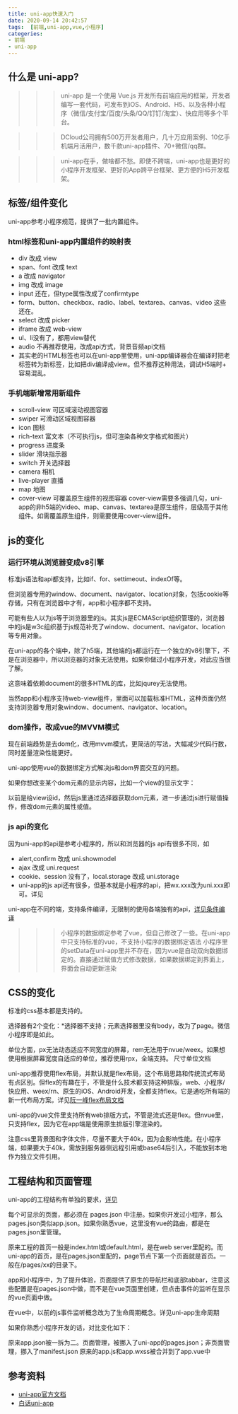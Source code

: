 ```yaml
---
title: uni-app快速入门
date: 2020-09-14 20:42:57
tags:  [前端,uni-app,vue,小程序]
categeries: 
- 前端
- uni-app
---
```


## 什么是 uni-app?
>>>uni-app 是一个使用 Vue.js 开发所有前端应用的框架，开发者编写一套代码，可发布到iOS、Android、H5、以及各种小程序（微信/支付宝/百度/头条/QQ/钉钉/淘宝）、快应用等多个平台。

>>>DCloud公司拥有500万开发者用户，几十万应用案例、10亿手机端月活用户，数千款uni-app插件、70+微信/qq群。

>>>uni-app在手，做啥都不愁。即使不跨端，uni-app也是更好的小程序开发框架、更好的App跨平台框架、更方便的H5开发框架。


## 标签/组件变化
uni-app参考小程序规范，提供了一批内置组件。

### html标签和uni-app内置组件的映射表
+ div 改成 view
+ span、font 改成 text
+ a 改成 navigator
+ img 改成 image
+ input 还在，但type属性改成了confirmtype
+ form、button、checkbox、radio、label、textarea、canvas、video 这些还在。
+ select 改成 picker
+ iframe 改成 web-view
+ ul、li没有了，都用view替代
+ audio 不再推荐使用，改成api方式，背景音频api文档
+ 其实老的HTML标签也可以在uni-app里使用，uni-app编译器会在编译时把老标签转为新标签，比如把div编译成view。但不推荐这种用法，调试H5端时+ 容易混乱。

### 手机端新增常用新组件
+ scroll-view 可区域滚动视图容器
+ swiper 可滑动区域视图容器
+ icon 图标
+ rich-text 富文本（不可执行js，但可渲染各种文字格式和图片）
+ progress 进度条
+ slider 滑块指示器
+ switch 开关选择器
+ camera 相机
+ live-player 直播
+ map 地图
+ cover-view 可覆盖原生组件的视图容器 cover-view需要多强调几句，uni-app的非h5端的video、map、canvas、textarea是原生组件，层级高于其他组件。如需覆盖原生组件，则需要使用cover-view组件。

## js的变化
### 运行环境从浏览器变成v8引擎

标准js语法和api都支持，比如if、for、settimeout、indexOf等。

但浏览器专用的window、document、navigator、location对象，包括cookie等存储，只有在浏览器中才有，app和小程序都不支持。

可能有些人以为js等于浏览器里的js。其实js是ECMAScript组织管理的，浏览器中的js是w3c组织基于js规范补充了window、document、navigator、location等专用对象。

在uni-app的各个端中，除了h5端，其他端的js都运行在一个独立的v8引擎下，不是在浏览器中，所以浏览器的对象无法使用。如果你做过小程序开发，对此应当很了解。

这意味着依赖document的很多HTML的库，比如jqurey无法使用。

当然app和小程序支持web-view组件，里面可以加载标准HTML，这种页面仍然支持浏览器专用对象window、document、navigator、location。

### dom操作，改成vue的MVVM模式

现在前端趋势是去dom化，改用mvvm模式，更简洁的写法，大幅减少代码行数，同时差量渲染性能更好。

uni-app使用vue的数据绑定方式解决js和dom界面交互的问题。

如果你想改变某个dom元素的显示内容，比如一个view的显示文字：

以前是给view设id，然后js里通过选择器获取dom元素，进一步通过js进行赋值操作，修改dom元素的属性或值。

### js api的变化

因为uni-app的api是参考小程序的，所以和浏览器的js api有很多不同，如

+ alert,confirm 改成 uni.showmodel
+ ajax 改成 uni.request
+ cookie、session 没有了，local.storage 改成 uni.storage
+ uni-app的js api还有很多，但基本就是小程序的api，把wx.xxx改为uni.xxx即可。详见

uni-app在不同的端，支持条件编译，无限制的使用各端独有的api，[详见条件编译](https://uniapp.dcloud.io/platform)

>>>小程序的数据绑定参考了vue，但自己修改了一些。在uni-app中只支持标准的vue，不支持小程序的数据绑定语法
>>>小程序里的setData在uni-app里并不存在，因为vue是自动双向数据绑定的。直接通过赋值方式修改数据，如果数据绑定到界面上，界面会自动更新渲染

## CSS的变化

标准的css基本都是支持的。

选择器有2个变化：*选择器不支持；元素选择器里没有body，改为了page。微信小程序即是如此。

单位方面，px无法动态适应不同宽度的屏幕，rem无法用于nvue/weex。如果想使用根据屏幕宽度自适应的单位，推荐使用rpx，全端支持。 尺寸单位文档

uni-app推荐使用flex布局，并默认就是flex布局，这个布局思路和传统流式布局有点区别。但flex的有趣在于，不管是什么技术都支持这种排版，web、小程序/快应用、weex/rn、原生的iOS、Android开发，全都支持flex。它是通吃所有端的新一代布局方案。详见[阮一峰flex布局文档](http://www.ruanyifeng.com/blog/2015/07/flex-grammar.html)

uni-app的vue文件里支持所有web排版方式，不管是流式还是flex。但nvue里，只支持flex，因为它在app端是使用原生排版引擎渲染的。

注意css里背景图和字体文件，尽量不要大于40k，因为会影响性能。在小程序端，如果要大于40k，需放到服务器侧远程引用或base64后引入，不能放到本地作为独立文件引用。

## 工程结构和页面管理

uni-app的工程结构有单独的要求，[详见](https://uniapp.dcloud.io/frame?id=目录结构)


每个可显示的页面，都必须在 pages.json 中注册。如果你开发过小程序，那么pages.json类似app.json。如果你熟悉vue，这里没有vue的路由，都是在pages.json里管理。

原来工程的首页一般是index.html或default.html，是在web server里配的。而uni-app的首页，是在pages.json里配的，page节点下第一个页面就是首页。一般在/pages/xx的目录下。

app和小程序中，为了提升体验，页面提供了原生的导航栏和底部tabbar，注意这些配置是在pages.json中做，而不是在vue页面里创建，但点击事件的监听在显示的vue页面中做。

在vue中，以前的js事件监听概念改为了生命周期概念。详见uni-app生命周期

如果你熟悉小程序开发的话，对比变化如下：

原来app.json被一拆为二。页面管理，被挪入了uni-app的pages.json；非页面管理，挪入了manifest.json
原来的app.js和app.wxss被合并到了app.vue中



## 参考资料
+ [uni-app官方文档](https://uniapp.dcloud.io/)
+ [白话uni-app](https://ask.dcloud.net.cn/article/35657)
 

